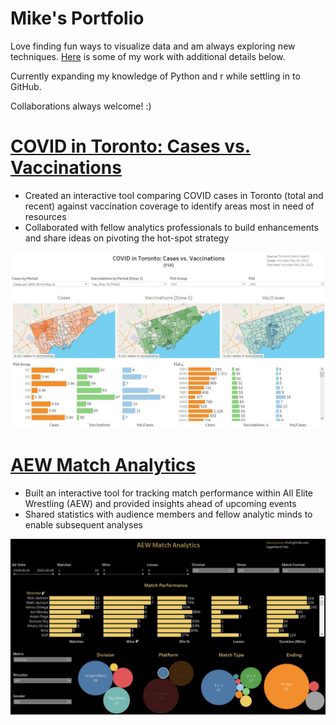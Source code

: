 # Mike's Portfolio
Love finding fun ways to visualize data and am always exploring new techniques. <a href="https://linktr.ee/michaelmacdonald25">Here</a> is some of my work with additional details below.

Currently expanding my knowledge of Python and r while settling in to GitHub.

Collaborations always welcome! :)

# [COVID in Toronto: Cases vs. Vaccinations](https://public.tableau.com/app/profile/michaelmacdonald25/viz/COVIDinTorontoCasesvs_Vaccinations_16200779755830/MapsRegion)
* Created an interactive tool comparing COVID cases in Toronto (total and recent) against vaccination coverage to identify areas most in need of resources
* Collaborated with fellow analytics professionals to build enhancements and share ideas on pivoting the hot-spot strategy

![](/images/01_Toronto_CV.jpg)

# [AEW Match Analytics](https://public.tableau.com/app/profile/michaelmacdonald25/viz/AEWMatchAnalytics_16160033786530/Main) 
* Built an interactive tool for tracking match performance within All Elite Wrestling (AEW) and provided insights ahead of upcoming events
* Shared statistics with audience members and fellow analytic minds to enable subsequent analyses

![](/images/02_AEW.jpg)
